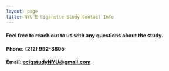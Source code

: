 ```yaml
---
layout: page
title: NYU E-Cigarette Study Contact Info
---
```


#### Feel free to reach out to us with any questions about the study. 
#### Phone: (212) 992-3805
#### Email: ecigstudyNYU@gmail.com
